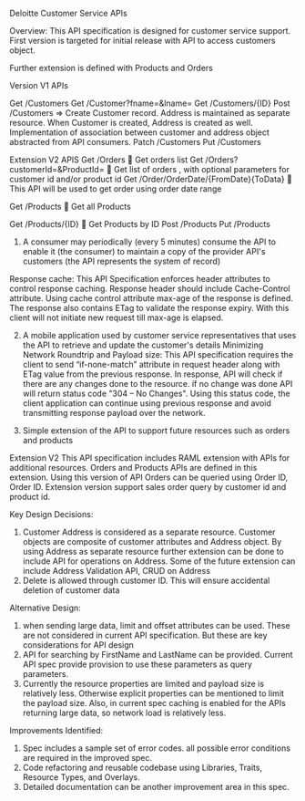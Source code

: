Deloitte Customer Service APIs

Overview:
This API specification is designed for customer service support. First version is targeted for initial release with API to access customers object.

Further extension is defined with Products and Orders

Version V1 APIs

Get 	/Customers
Get	/Customer?fname=<FirstName>&lname=<Lastname>
Get 	/Customers/{ID}
Post	/Customers
    =>	Create Customer record. Address is maintained as separate resource. When Customer is created, Address is created as well.               Implementation of association between customer and address object abstracted from API consumers.
Patch	/Customers
Put 	/Customers


Extension   V2 APIS
Get /Orders
	Get orders list 
Get  /Orders?customerId=<Customer id>&ProductId=<Prodcut id>
	Get list of orders , with optional parameters for customer id and/or product id
Get /Order/OrderDate/{FromDate}{ToData}
	This API will be used to get order using order date range

Get /Products
	Get all Products

Get	 /Products/{ID}
	Get Products by ID
Post	 /Products
Put	 /Products


1.    A consumer may periodically (every 5 minutes) consume the API to enable it (the consumer) to maintain a copy of the provider API's customers (the API represents the system of record)

Response cache:
    This API Specification enforces header attributes to control response caching. Response header should include Cache-Control attribute. Using cache control attribute max-age of the response is defined. The response also contains ETag to validate the response expiry.  With this client will not initiate new request till max-age is elapsed.

2.    A mobile application used by customer service representatives that uses the API to retrieve and update the customer's details
Minimizing Network Roundtrip and Payload size:
This API specification requires the client to send “if-none-match” attribute in request header along with ETag value from the previous response.  In response, API will check if there are any changes done to the resource. if no change was done API will return status code "304 – No Changes". Using this status code, the client application can continue using previous response and avoid transmitting response payload over the network.



3.    Simple extension of the API to support future resources such as orders and products

Extension V2
This API specification includes RAML extension with APIs for additional resources. Orders and Products APIs are defined in this extension. Using this version of API Orders can be queried using Order ID, Order ID. Extension version support sales order query by customer id and product id.


Key Design Decisions:

1.	Customer Address is considered as a separate resource. Customer objects are composite of customer attributes and Address object. By using Address as separate resource further extension can be done to include API for operations on Address. Some of the future extension can include Address Validation API, CRUD on Address 
2.	Delete is allowed through customer ID. This will ensure accidental deletion of customer data


Alternative Design:
1.	when sending large data, limit and offset attributes can be used. These are not considered in current API specification. But these are key considerations for API design
2.	API for searching by FirstName and LastName can be provided. Current API spec provide provision to use these parameters as query parameters.
3.	Currently the resource properties are limited and payload size is relatively less. Otherwise explicit properties can be mentioned to limit the payload size. Also, in current spec caching is enabled for the APIs returning large data, so network load is relatively less.


Improvements Identified:
1.	Spec includes a sample set of error codes. all possible error conditions are required in the improved spec.
2.	Code refactoring and reusable codebase using Libraries, Traits, Resource Types, and Overlays.
3.	Detailed documentation can be another improvement area in this spec.
